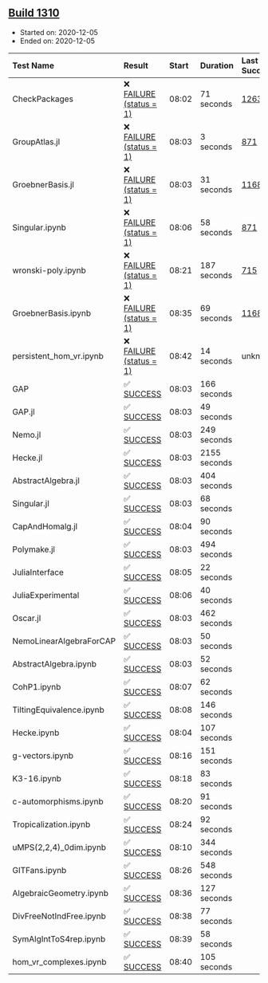 ## [Build 1310](https://oscarci.mathematik.uni-kl.de/job/oscar-stable/1310/)

* Started on: 2020-12-05
* Ended on: 2020-12-05

| Test Name    | Result | Start | Duration | Last Success | First Failure |
|:-------------|:-------|:------|:---------|:-------------|:--------------|
| CheckPackages | ❌ [FAILURE (status = 1)](https://oscarci.mathematik.uni-kl.de/job/oscar-stable/1310/artifact/logs/build-1310/CheckPackages.log) | 08:02 | 71 seconds | [1263](https://oscarci.mathematik.uni-kl.de/job/oscar-stable/1263/) | [1264](https://oscarci.mathematik.uni-kl.de/job/oscar-stable/1264/) |
| GroupAtlas.jl | ❌ [FAILURE (status = 1)](https://oscarci.mathematik.uni-kl.de/job/oscar-stable/1310/artifact/logs/build-1310/GroupAtlas.jl.log) | 08:03 | 3 seconds | [871](https://oscarci.mathematik.uni-kl.de/job/oscar-stable/871/) | [872](https://oscarci.mathematik.uni-kl.de/job/oscar-stable/872/) |
| GroebnerBasis.jl | ❌ [FAILURE (status = 1)](https://oscarci.mathematik.uni-kl.de/job/oscar-stable/1310/artifact/logs/build-1310/GroebnerBasis.jl.log) | 08:03 | 31 seconds | [1168](https://oscarci.mathematik.uni-kl.de/job/oscar-stable/1168/) | [1169](https://oscarci.mathematik.uni-kl.de/job/oscar-stable/1169/) |
| Singular.ipynb | ❌ [FAILURE (status = 1)](https://oscarci.mathematik.uni-kl.de/job/oscar-stable/1310/artifact/logs/build-1310/Singular.ipynb.log) | 08:06 | 58 seconds | [871](https://oscarci.mathematik.uni-kl.de/job/oscar-stable/871/) | [872](https://oscarci.mathematik.uni-kl.de/job/oscar-stable/872/) |
| wronski-poly.ipynb | ❌ [FAILURE (status = 1)](https://oscarci.mathematik.uni-kl.de/job/oscar-stable/1310/artifact/logs/build-1310/wronski-poly.ipynb.log) | 08:21 | 187 seconds | [715](https://oscarci.mathematik.uni-kl.de/job/oscar-stable/715/) | [716](https://oscarci.mathematik.uni-kl.de/job/oscar-stable/716/) |
| GroebnerBasis.ipynb | ❌ [FAILURE (status = 1)](https://oscarci.mathematik.uni-kl.de/job/oscar-stable/1310/artifact/logs/build-1310/GroebnerBasis.ipynb.log) | 08:35 | 69 seconds | [1168](https://oscarci.mathematik.uni-kl.de/job/oscar-stable/1168/) | [1169](https://oscarci.mathematik.uni-kl.de/job/oscar-stable/1169/) |
| persistent_hom_vr.ipynb | ❌ [FAILURE (status = 1)](https://oscarci.mathematik.uni-kl.de/job/oscar-stable/1310/artifact/logs/build-1310/persistent_hom_vr.ipynb.log) | 08:42 | 14 seconds | unknown | unknown |
| GAP | ✅ [SUCCESS](https://oscarci.mathematik.uni-kl.de/job/oscar-stable/1310/artifact/logs/build-1310/GAP.log) | 08:03 | 166 seconds |  |  |
| GAP.jl | ✅ [SUCCESS](https://oscarci.mathematik.uni-kl.de/job/oscar-stable/1310/artifact/logs/build-1310/GAP.jl.log) | 08:03 | 49 seconds |  |  |
| Nemo.jl | ✅ [SUCCESS](https://oscarci.mathematik.uni-kl.de/job/oscar-stable/1310/artifact/logs/build-1310/Nemo.jl.log) | 08:03 | 249 seconds |  |  |
| Hecke.jl | ✅ [SUCCESS](https://oscarci.mathematik.uni-kl.de/job/oscar-stable/1310/artifact/logs/build-1310/Hecke.jl.log) | 08:03 | 2155 seconds |  |  |
| AbstractAlgebra.jl | ✅ [SUCCESS](https://oscarci.mathematik.uni-kl.de/job/oscar-stable/1310/artifact/logs/build-1310/AbstractAlgebra.jl.log) | 08:03 | 404 seconds |  |  |
| Singular.jl | ✅ [SUCCESS](https://oscarci.mathematik.uni-kl.de/job/oscar-stable/1310/artifact/logs/build-1310/Singular.jl.log) | 08:03 | 68 seconds |  |  |
| CapAndHomalg.jl | ✅ [SUCCESS](https://oscarci.mathematik.uni-kl.de/job/oscar-stable/1310/artifact/logs/build-1310/CapAndHomalg.jl.log) | 08:04 | 90 seconds |  |  |
| Polymake.jl | ✅ [SUCCESS](https://oscarci.mathematik.uni-kl.de/job/oscar-stable/1310/artifact/logs/build-1310/Polymake.jl.log) | 08:03 | 494 seconds |  |  |
| JuliaInterface | ✅ [SUCCESS](https://oscarci.mathematik.uni-kl.de/job/oscar-stable/1310/artifact/logs/build-1310/JuliaInterface.log) | 08:05 | 22 seconds |  |  |
| JuliaExperimental | ✅ [SUCCESS](https://oscarci.mathematik.uni-kl.de/job/oscar-stable/1310/artifact/logs/build-1310/JuliaExperimental.log) | 08:06 | 40 seconds |  |  |
| Oscar.jl | ✅ [SUCCESS](https://oscarci.mathematik.uni-kl.de/job/oscar-stable/1310/artifact/logs/build-1310/Oscar.jl.log) | 08:03 | 462 seconds |  |  |
| NemoLinearAlgebraForCAP | ✅ [SUCCESS](https://oscarci.mathematik.uni-kl.de/job/oscar-stable/1310/artifact/logs/build-1310/NemoLinearAlgebraForCAP.log) | 08:03 | 50 seconds |  |  |
| AbstractAlgebra.ipynb | ✅ [SUCCESS](https://oscarci.mathematik.uni-kl.de/job/oscar-stable/1310/artifact/logs/build-1310/AbstractAlgebra.ipynb.log) | 08:03 | 52 seconds |  |  |
| CohP1.ipynb | ✅ [SUCCESS](https://oscarci.mathematik.uni-kl.de/job/oscar-stable/1310/artifact/logs/build-1310/CohP1.ipynb.log) | 08:07 | 62 seconds |  |  |
| TiltingEquivalence.ipynb | ✅ [SUCCESS](https://oscarci.mathematik.uni-kl.de/job/oscar-stable/1310/artifact/logs/build-1310/TiltingEquivalence.ipynb.log) | 08:08 | 146 seconds |  |  |
| Hecke.ipynb | ✅ [SUCCESS](https://oscarci.mathematik.uni-kl.de/job/oscar-stable/1310/artifact/logs/build-1310/Hecke.ipynb.log) | 08:04 | 107 seconds |  |  |
| g-vectors.ipynb | ✅ [SUCCESS](https://oscarci.mathematik.uni-kl.de/job/oscar-stable/1310/artifact/logs/build-1310/g-vectors.ipynb.log) | 08:16 | 151 seconds |  |  |
| K3-16.ipynb | ✅ [SUCCESS](https://oscarci.mathematik.uni-kl.de/job/oscar-stable/1310/artifact/logs/build-1310/K3-16.ipynb.log) | 08:18 | 83 seconds |  |  |
| c-automorphisms.ipynb | ✅ [SUCCESS](https://oscarci.mathematik.uni-kl.de/job/oscar-stable/1310/artifact/logs/build-1310/c-automorphisms.ipynb.log) | 08:20 | 91 seconds |  |  |
| Tropicalization.ipynb | ✅ [SUCCESS](https://oscarci.mathematik.uni-kl.de/job/oscar-stable/1310/artifact/logs/build-1310/Tropicalization.ipynb.log) | 08:24 | 92 seconds |  |  |
| uMPS(2,2,4)_0dim.ipynb | ✅ [SUCCESS](https://oscarci.mathematik.uni-kl.de/job/oscar-stable/1310/artifact/logs/build-1310/uMPS-2-2-4-_0dim.ipynb.log) | 08:10 | 344 seconds |  |  |
| GITFans.ipynb | ✅ [SUCCESS](https://oscarci.mathematik.uni-kl.de/job/oscar-stable/1310/artifact/logs/build-1310/GITFans.ipynb.log) | 08:26 | 548 seconds |  |  |
| AlgebraicGeometry.ipynb | ✅ [SUCCESS](https://oscarci.mathematik.uni-kl.de/job/oscar-stable/1310/artifact/logs/build-1310/AlgebraicGeometry.ipynb.log) | 08:36 | 127 seconds |  |  |
| DivFreeNotIndFree.ipynb | ✅ [SUCCESS](https://oscarci.mathematik.uni-kl.de/job/oscar-stable/1310/artifact/logs/build-1310/DivFreeNotIndFree.ipynb.log) | 08:38 | 77 seconds |  |  |
| SymAlgIntToS4rep.ipynb | ✅ [SUCCESS](https://oscarci.mathematik.uni-kl.de/job/oscar-stable/1310/artifact/logs/build-1310/SymAlgIntToS4rep.ipynb.log) | 08:39 | 58 seconds |  |  |
| hom_vr_complexes.ipynb | ✅ [SUCCESS](https://oscarci.mathematik.uni-kl.de/job/oscar-stable/1310/artifact/logs/build-1310/hom_vr_complexes.ipynb.log) | 08:40 | 105 seconds |  |  |
